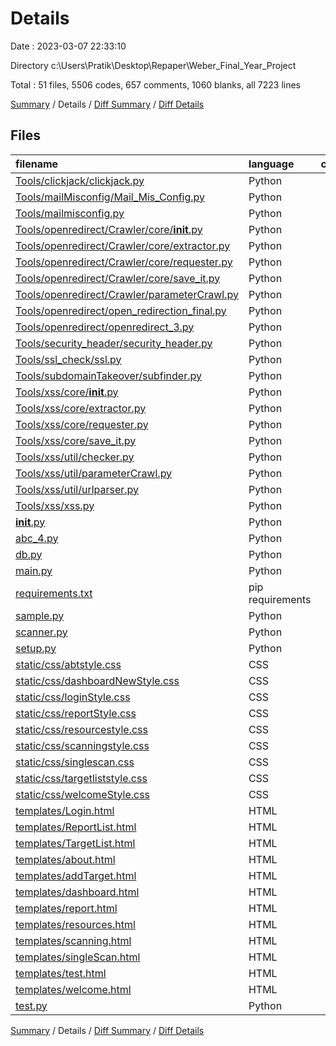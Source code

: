 # Details

Date : 2023-03-07 22:33:10

Directory c:\\Users\\Pratik\\Desktop\\Repaper\\Weber_Final_Year_Project

Total : 51 files,  5506 codes, 657 comments, 1060 blanks, all 7223 lines

[Summary](results.md) / Details / [Diff Summary](diff.md) / [Diff Details](diff-details.md)

## Files
| filename | language | code | comment | blank | total |
| :--- | :--- | ---: | ---: | ---: | ---: |
| [Tools/clickjack/clickjack.py](/Tools/clickjack/clickjack.py) | Python | 30 | 25 | 7 | 62 |
| [Tools/mailMisconfig/Mail_Mis_Config.py](/Tools/mailMisconfig/Mail_Mis_Config.py) | Python | 97 | 4 | 16 | 117 |
| [Tools/mailmisconfig.py](/Tools/mailmisconfig.py) | Python | 70 | 0 | 11 | 81 |
| [Tools/openredirect/Crawler/core/__init__.py](/Tools/openredirect/Crawler/core/__init__.py) | Python | 0 | 0 | 1 | 1 |
| [Tools/openredirect/Crawler/core/extractor.py](/Tools/openredirect/Crawler/core/extractor.py) | Python | 22 | 2 | 9 | 33 |
| [Tools/openredirect/Crawler/core/requester.py](/Tools/openredirect/Crawler/core/requester.py) | Python | 57 | 3 | 4 | 64 |
| [Tools/openredirect/Crawler/core/save_it.py](/Tools/openredirect/Crawler/core/save_it.py) | Python | 21 | 0 | 6 | 27 |
| [Tools/openredirect/Crawler/parameterCrawl.py](/Tools/openredirect/Crawler/parameterCrawl.py) | Python | 12 | 16 | 6 | 34 |
| [Tools/openredirect/open_redirection_final.py](/Tools/openredirect/open_redirection_final.py) | Python | 69 | 4 | 20 | 93 |
| [Tools/openredirect/openredirect_3.py](/Tools/openredirect/openredirect_3.py) | Python | 87 | 2 | 13 | 102 |
| [Tools/security_header/security_header.py](/Tools/security_header/security_header.py) | Python | 80 | 28 | 12 | 120 |
| [Tools/ssl_check/ssl.py](/Tools/ssl_check/ssl.py) | Python | 77 | 2 | 18 | 97 |
| [Tools/subdomainTakeover/subfinder.py](/Tools/subdomainTakeover/subfinder.py) | Python | 15 | 0 | 2 | 17 |
| [Tools/xss/core/__init__.py](/Tools/xss/core/__init__.py) | Python | 0 | 0 | 1 | 1 |
| [Tools/xss/core/extractor.py](/Tools/xss/core/extractor.py) | Python | 22 | 2 | 9 | 33 |
| [Tools/xss/core/requester.py](/Tools/xss/core/requester.py) | Python | 57 | 3 | 4 | 64 |
| [Tools/xss/core/save_it.py](/Tools/xss/core/save_it.py) | Python | 21 | 0 | 6 | 27 |
| [Tools/xss/util/checker.py](/Tools/xss/util/checker.py) | Python | 20 | 18 | 8 | 46 |
| [Tools/xss/util/parameterCrawl.py](/Tools/xss/util/parameterCrawl.py) | Python | 13 | 9 | 4 | 26 |
| [Tools/xss/util/urlparser.py](/Tools/xss/util/urlparser.py) | Python | 10 | 14 | 7 | 31 |
| [Tools/xss/xss.py](/Tools/xss/xss.py) | Python | 31 | 22 | 21 | 74 |
| [__init__.py](/__init__.py) | Python | 0 | 0 | 1 | 1 |
| [abc_4.py](/abc_4.py) | Python | 0 | 44 | 15 | 59 |
| [db.py](/db.py) | Python | 13 | 0 | 4 | 17 |
| [main.py](/main.py) | Python | 235 | 23 | 67 | 325 |
| [requirements.txt](/requirements.txt) | pip requirements | 3 | 0 | 0 | 3 |
| [sample.py](/sample.py) | Python | 19 | 21 | 7 | 47 |
| [scanner.py](/scanner.py) | Python | 80 | 95 | 51 | 226 |
| [setup.py](/setup.py) | Python | 105 | 6 | 22 | 133 |
| [static/css/abtstyle.css](/static/css/abtstyle.css) | CSS | 114 | 18 | 22 | 154 |
| [static/css/dashboardNewStyle.css](/static/css/dashboardNewStyle.css) | CSS | 674 | 68 | 120 | 862 |
| [static/css/loginStyle.css](/static/css/loginStyle.css) | CSS | 163 | 12 | 26 | 201 |
| [static/css/reportStyle.css](/static/css/reportStyle.css) | CSS | 297 | 7 | 56 | 360 |
| [static/css/resourcestyle.css](/static/css/resourcestyle.css) | CSS | 211 | 1 | 41 | 253 |
| [static/css/scanningstyle.css](/static/css/scanningstyle.css) | CSS | 346 | 1 | 12 | 359 |
| [static/css/singlescan.css](/static/css/singlescan.css) | CSS | 674 | 68 | 120 | 862 |
| [static/css/targetliststyle.css](/static/css/targetliststyle.css) | CSS | 245 | 56 | 48 | 349 |
| [static/css/welcomeStyle.css](/static/css/welcomeStyle.css) | CSS | 59 | 1 | 11 | 71 |
| [templates/Login.html](/templates/Login.html) | HTML | 47 | 0 | 6 | 53 |
| [templates/ReportList.html](/templates/ReportList.html) | HTML | 159 | 14 | 34 | 207 |
| [templates/TargetList.html](/templates/TargetList.html) | HTML | 156 | 14 | 33 | 203 |
| [templates/about.html](/templates/about.html) | HTML | 26 | 1 | 3 | 30 |
| [templates/addTarget.html](/templates/addTarget.html) | HTML | 128 | 8 | 23 | 159 |
| [templates/dashboard.html](/templates/dashboard.html) | HTML | 157 | 9 | 26 | 192 |
| [templates/report.html](/templates/report.html) | HTML | 224 | 19 | 58 | 301 |
| [templates/resources.html](/templates/resources.html) | HTML | 115 | 8 | 19 | 142 |
| [templates/scanning.html](/templates/scanning.html) | HTML | 255 | 0 | 15 | 270 |
| [templates/singleScan.html](/templates/singleScan.html) | HTML | 133 | 9 | 23 | 165 |
| [templates/test.html](/templates/test.html) | HTML | 19 | 0 | 2 | 21 |
| [templates/welcome.html](/templates/welcome.html) | HTML | 24 | 0 | 4 | 28 |
| [test.py](/test.py) | Python | 14 | 0 | 6 | 20 |

[Summary](results.md) / Details / [Diff Summary](diff.md) / [Diff Details](diff-details.md)